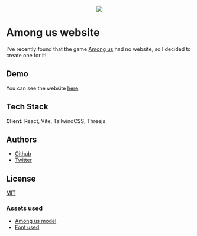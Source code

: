 
<p align="center">
  <img src="https://cdn.akamai.steamstatic.com/steam/apps/945360/header.jpg?t=1646296970" />
</p>


# Among us website

I've recently found that the game [Among us](https://store.steampowered.com/app/945360/Among_Us/) had no website, so I decided to create one for it!


## Demo

You can see the website [here]().

## Tech Stack

**Client:** React, Vite, TailwindCSS, Threejs


## Authors


- [Github](https://www.github.com/kseikyo)
- [Twitter](https://twitter.com/lucasemanuelss)

## License

[MIT](https://choosealicense.com/licenses/mit/)


### Assets used

- [Among us model](https://sketchfab.com/3d-models/among-us-character-model-129a4888cac04f28958034217b434903)
- [Font used](https://fonts.google.com/specimen/Rock+Salt?query=rock+salt&preview.text=among%20us&preview.text_type=custom)